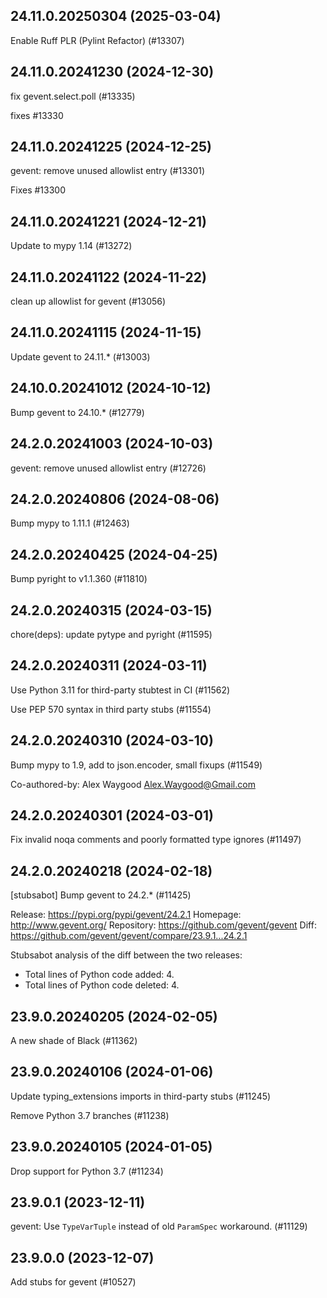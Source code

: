 ## 24.11.0.20250304 (2025-03-04)

Enable Ruff PLR (Pylint Refactor) (#13307)

## 24.11.0.20241230 (2024-12-30)

fix gevent.select.poll (#13335)

fixes #13330

## 24.11.0.20241225 (2024-12-25)

gevent: remove unused allowlist entry (#13301)

Fixes #13300

## 24.11.0.20241221 (2024-12-21)

Update to mypy 1.14 (#13272)

## 24.11.0.20241122 (2024-11-22)

clean up allowlist for gevent (#13056)

## 24.11.0.20241115 (2024-11-15)

Update gevent to 24.11.* (#13003)

## 24.10.0.20241012 (2024-10-12)

Bump gevent to 24.10.* (#12779)

## 24.2.0.20241003 (2024-10-03)

gevent: remove unused allowlist entry (#12726)

## 24.2.0.20240806 (2024-08-06)

Bump mypy to 1.11.1 (#12463)

## 24.2.0.20240425 (2024-04-25)

Bump pyright to v1.1.360 (#11810)

## 24.2.0.20240315 (2024-03-15)

chore(deps): update pytype and pyright (#11595)

## 24.2.0.20240311 (2024-03-11)

Use Python 3.11 for third-party stubtest in CI (#11562)

Use PEP 570 syntax in third party stubs (#11554)

## 24.2.0.20240310 (2024-03-10)

Bump mypy to 1.9, add to json.encoder, small fixups (#11549)

Co-authored-by: Alex Waygood <Alex.Waygood@Gmail.com>

## 24.2.0.20240301 (2024-03-01)

Fix invalid noqa comments and poorly formatted type ignores (#11497)

## 24.2.0.20240218 (2024-02-18)

[stubsabot] Bump gevent to 24.2.* (#11425)

Release: https://pypi.org/pypi/gevent/24.2.1
Homepage: http://www.gevent.org/
Repository: https://github.com/gevent/gevent
Diff: https://github.com/gevent/gevent/compare/23.9.1...24.2.1

Stubsabot analysis of the diff between the two releases:
 - Total lines of Python code added: 4.
 - Total lines of Python code deleted: 4.

## 23.9.0.20240205 (2024-02-05)

A new shade of Black (#11362)

## 23.9.0.20240106 (2024-01-06)

Update typing_extensions imports in third-party stubs (#11245)

Remove Python 3.7 branches (#11238)

## 23.9.0.20240105 (2024-01-05)

Drop support for Python 3.7 (#11234)

## 23.9.0.1 (2023-12-11)

gevent: Use `TypeVarTuple` instead of old `ParamSpec` workaround. (#11129)

## 23.9.0.0 (2023-12-07)

Add stubs for gevent (#10527)

